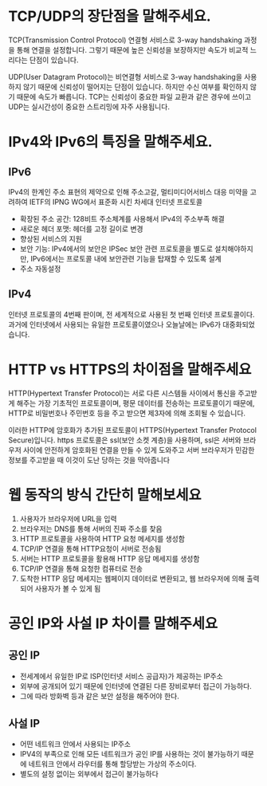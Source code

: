 # TCP/UDP의 장단점을 말해주세요.

TCP(Transmission Control Protocol) 연결형 서비스로 3-way handshaking 과정을 통해 연결을 설정합니다. 
 그렇기 때문에 높은 신뢰성을 보장하지만 속도가 비교적 느리다는 단점이 있습니다.

UDP(User Datagram Protocol)는 비연결형 서비스로 3-way handshaking을 사용하지 않기 때문에 신뢰성이 떨어지는 단점이 있습니다. 하지만 수신 여부를 확인하지 않기 때문에 속도가 빠릅니다.
TCP는 신뢰성이 중요한 파일 교환과 같은 경우에 쓰이고 UDP는 실시간성이 중요한 스트리밍에 자주 사용됩니다.

# IPv4와 IPv6의 특징을 말해주세요.
## IPv6
IPv4의 한계인 주소 표현의 제약으로 인해 주소고갈, 멀티미디어서비스 대응 미약을 고려하여 IETF의 IPNG WG에서 표준화 시킨 차세대 인터넷 프로토콜
*	확장된 주소 공간: 128비트 주소체계를 사용해서 IPv4의 주소부족 해결
*	새로운 헤더 포맷: 헤더를 고정 길이로 변경
*	향상된 서비스의 지원
*	보안 기능: IPv4에서의 보안은 IPSec 보안 관련 프로토콜을 별도로 설치해야하지만, IPv6에서는 프로토콜 내에 보안관련 기능을 탑재할 수 있도록 설계 
*	주소 자동설정

## IPv4
인터넷 프로토콜의 4번째 판이며, 전 세계적으로 사용된 첫 번째 인터넷 프로토콜이다. 과거에 인터넷에서 사용되는 유일한 프로토콜이였으나 오늘날에는 IPv6가 대중화되었습니다.

# HTTP vs HTTPS의 차이점을 말해주세요
HTTP(Hypertext Transfer Protocol)는 서로 다른 시스템들 사이에서 통신을 주고받게 해주는 가장 기초적인 프로토콜이며, 평문 데이터를 전송하는 프로토콜이기 때문에, HTTP로 비밀번호나 주민번호 등을 주고 받으면 제3자에 의해 조회될 수 있습니다. 

이러한 HTTP에 암호화가 추가된 프로토콜이 HTTPS(Hypertext Transfer Protocol Secure)입니다. https 프로토콜은 ssl(보안 소켓 계층)을 사용하며, ssl은 서버와 브라우저 사이에 안전하게 암호화된 연결을 만들 수 있게 도와주고 서버 브라우저가 민감한 정보를 주고받을 때 이것이 도난 당하는 것을 막아줍니다

# 웹 동작의 방식 간단히 말해보세요
1.  사용자가 브라우저에 URL을 입력
2.	브라우저는 DNS를 통해 서버의 진짜 주소를 찾음
3.	HTTP 프로토콜을 사용하여 HTTP 요청 메세지를 생성함
4.	TCP/IP 연결을 통해 HTTP요청이 서버로 전송됨
5.	서버는 HTTP 프로토콜을 활용해 HTTP 응답 메세지를 생성함
6.	TCP/IP 연결을 통해 요청한 컴퓨터로 전송
7.	도착한 HTTP 응답 메세지는 웹페이지 데이터로 변환되고, 웹 브라우저에 의해 출력되어 사용자가 볼 수 있게 됨

# 공인 IP와 사설 IP 차이를 말해주세요
## 공인 IP
*	전세계에서 유일한 IP로 ISP(인터넷 서비스 공급자)가 제공하는 IP주소
*	외부에 공개되어 있기 때문에 인터넷에 연결된 다른 장비로부터 접근이 가능하다.
*	그에 따라 방화벽 등과 같은 보안 설정을 해주어야 한다.

## 사설 IP
*	어떤 네트워크 안에서 사용되는 IP주소
*	IPV4의 부족으로 인해 모든 네트워크가 공인 IP를 사용하는 것이 불가능하기 때문에 네트워크 안에서 라우터를 통해 할당받는 가상의 주소이다.
*	별도의 설정 없이는 외부에서 접근이 불가능하다


